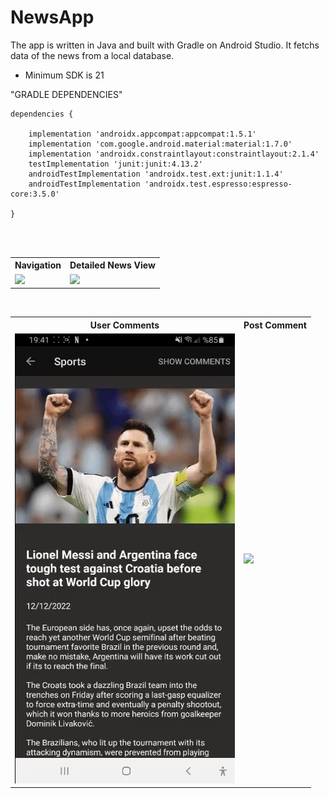 # NewsApp
The app is written in Java and built with Gradle on Android Studio. It fetchs data of the news from a local database. 

- Minimum SDK is 21

"GRADLE DEPENDENCIES"

```
dependencies {

    implementation 'androidx.appcompat:appcompat:1.5.1'
    implementation 'com.google.android.material:material:1.7.0'
    implementation 'androidx.constraintlayout:constraintlayout:2.1.4'
    testImplementation 'junit:junit:4.13.2'
    androidTestImplementation 'androidx.test.ext:junit:1.1.4'
    androidTestImplementation 'androidx.test.espresso:espresso-core:3.5.0'
    
}
```

<br>
<br>

<table style="width:100%">
  <tr>
    <th>Navigation</th>
    <th>Detailed News View</th>
  </tr>
  <tr>
    <td><img src="media/nav.gif"/></td>
    <td><img src="media/details.gif"/></td>
  </tr>
</table>

<br>

<table style="width:100%">
  <tr>
    <th>User Comments</th>
    <th>Post Comment</th>
  </tr>
  <tr>
   <td><img src="media/comment.gif"/></td>
    <td><img src="media/post.gif"/></td>
  </tr>
</table>

